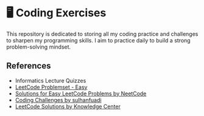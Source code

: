 # 🖥️ Coding Exercises
This repository is dedicated to storing all my coding practice and challenges to sharpen my programming skills. I aim to practice daily to build a strong problem-solving mindset.

## References
- Informatics Lecture Quizzes
- [LeetCode Problemset - Easy](https://leetcode.com/problemset/?difficulty=EASY&page=1)
- [Solutions for Easy LeetCode Problems by NeetCode](https://www.youtube.com/playlist?list=PLot-Xpze53lfQmTEztbgdp8ALEoydvnRQ)
- [Coding Challenges by sulhanfuadi](https://github.com/sulhanfuadi/coding-challenges)
- [LeetCode Solutions by Knowledge Center](https://www.youtube.com/playlist?list=PL1w8k37X_6L86f3PUUVFoGYXvZiZHde1S)